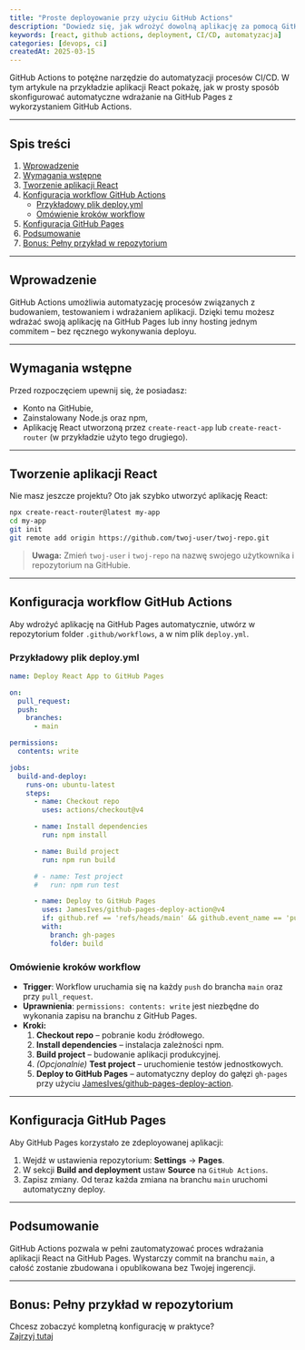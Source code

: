```yaml
---
title: "Proste deployowanie przy użyciu GitHub Actions"
description: "Dowiedz się, jak wdrożyć dowolną aplikację za pomocą GitHub Actions w prosty i automatyczny sposób."
keywords: [react, github actions, deployment, CI/CD, automatyzacja]
categories: [devops, ci]
createdAt: 2025-03-15
---
```


GitHub Actions to potężne narzędzie do automatyzacji procesów CI/CD. W tym artykule na przykładzie aplikacji React pokażę, jak w prosty sposób skonfigurować automatyczne wdrażanie na GitHub Pages z wykorzystaniem GitHub Actions.

---

## Spis treści

1. [Wprowadzenie](#wprowadzenie)
2. [Wymagania wstępne](#wymagania-wstępne)
3. [Tworzenie aplikacji React](#tworzenie-aplikacji-react)
4. [Konfiguracja workflow GitHub Actions](#konfiguracja-workflow-github-actions)
   - [Przykładowy plik deploy.yml](#przykładowy-plik-deployyml)
   - [Omówienie kroków workflow](#omówienie-kroków-workflow)
5. [Konfiguracja GitHub Pages](#konfiguracja-github-pages)
6. [Podsumowanie](#podsumowanie)
7. [Bonus: Pełny przykład w repozytorium](#bonus-pełny-przykład-w-repozytorium)

---

## Wprowadzenie

GitHub Actions umożliwia automatyzację procesów związanych z budowaniem, testowaniem i wdrażaniem aplikacji. Dzięki temu możesz wdrażać swoją aplikację na GitHub Pages lub inny hosting jednym commitem – bez ręcznego wykonywania deployu.

---

## Wymagania wstępne

Przed rozpoczęciem upewnij się, że posiadasz:

- Konto na GitHubie,
- Zainstalowany Node.js oraz npm,
- Aplikację React utworzoną przez `create-react-app` lub `create-react-router` (w przykładzie użyto tego drugiego).

---

## Tworzenie aplikacji React

Nie masz jeszcze projektu? Oto jak szybko utworzyć aplikację React:

```sh
npx create-react-router@latest my-app
cd my-app
git init
git remote add origin https://github.com/twoj-user/twoj-repo.git
```

> **Uwaga:** Zmień `twoj-user` i `twoj-repo` na nazwę swojego użytkownika i repozytorium na GitHubie.

---

## Konfiguracja workflow GitHub Actions

Aby wdrożyć aplikację na GitHub Pages automatycznie, utwórz w repozytorium folder `.github/workflows`, a w nim plik `deploy.yml`.

### Przykładowy plik deploy.yml

```yaml
name: Deploy React App to GitHub Pages

on:
  pull_request:
  push:
    branches:
      - main

permissions:
  contents: write

jobs:
  build-and-deploy:
    runs-on: ubuntu-latest
    steps:
      - name: Checkout repo
        uses: actions/checkout@v4

      - name: Install dependencies
        run: npm install

      - name: Build project
        run: npm run build

      # - name: Test project
      #   run: npm run test

      - name: Deploy to GitHub Pages
        uses: JamesIves/github-pages-deploy-action@v4
        if: github.ref == 'refs/heads/main' && github.event_name == 'push'
        with:
          branch: gh-pages
          folder: build
```

### Omówienie kroków workflow

- **Trigger**: Workflow uruchamia się na każdy `push` do brancha `main` oraz przy `pull_request`.
- **Uprawnienia**: `permissions: contents: write` jest niezbędne do wykonania zapisu na branchu z GitHub Pages.
- **Kroki:**
  1. **Checkout repo** – pobranie kodu źródłowego.
  2. **Install dependencies** – instalacja zależności npm.
  3. **Build project** – budowanie aplikacji produkcyjnej.
  4. _(Opcjonalnie)_ **Test project** – uruchomienie testów jednostkowych.
  5. **Deploy to GitHub Pages** – automatyczny deploy do gałęzi `gh-pages` przy użyciu [JamesIves/github-pages-deploy-action](https://github.com/JamesIves/github-pages-deploy-action).

---

## Konfiguracja GitHub Pages

Aby GitHub Pages korzystało ze zdeployowanej aplikacji:

1. Wejdź w ustawienia repozytorium: **Settings** → **Pages**.
2. W sekcji **Build and deployment** ustaw **Source** na `GitHub Actions`.
3. Zapisz zmiany. Od teraz każda zmiana na branchu `main` uruchomi automatyczny deploy.

---

## Podsumowanie

GitHub Actions pozwala w pełni zautomatyzować proces wdrażania aplikacji React na GitHub Pages. Wystarczy commit na branchu `main`, a całość zostanie zbudowana i opublikowana bez Twojej ingerencji.

---

## Bonus: Pełny przykład w repozytorium

Chcesz zobaczyć kompletną konfigurację w praktyce?  
[Zajrzyj tutaj](https://github.com/jakubszpil/jakubszpil.github.io/blob/main/.github/workflows/deploy.yml)
